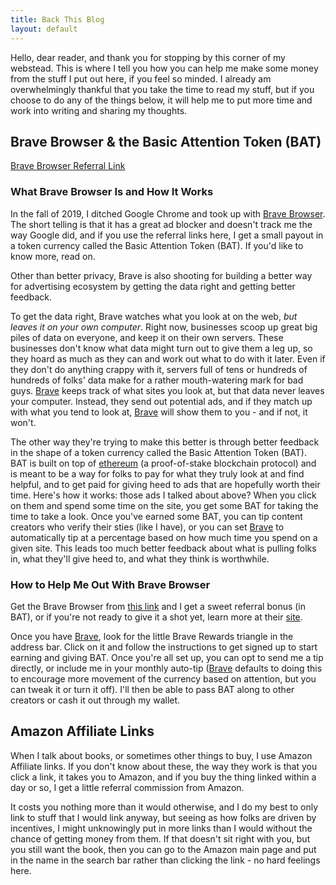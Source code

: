 ```yaml
---
title: Back This Blog
layout: default
---
```


Hello, dear reader, and thank you for stopping by this corner of my webstead. This is where I tell you how you can help me make some money from the stuff I put out here, if you feel so minded. I already am overwhelmingly thankful that you take the time to read my stuff, but if you choose to do any of the things below, it will help me to put more time and work into writing and sharing my thoughts.

## Brave Browser & the Basic Attention Token (BAT)

[Brave Browser Referral Link](https://brave.com/jpo251)

### What Brave Browser Is and How It Works

In the fall of 2019, I ditched Google Chrome and took up with [Brave Browser](https://brave.com/jpo251). The short telling is that it has a great ad blocker and doesn't track me the way Google did, and if you use the referral links here, I get a small payout in a token currency called the Basic Attention Token (BAT). If you'd like to know more, read on.  

Other than better privacy, Brave is also shooting for building a better way for advertising ecosystem by getting the data right and getting better feedback.  

To get the data right, Brave watches what you look at on the web, *but leaves it on your own computer*. Right now, businesses scoop up great big piles of data on everyone, and keep it on their own servers. These businesses don't know what data might turn out to give them a leg up, so they hoard as much as they can and work out what to do with it later. Even if they don't do anything crappy with it, servers full of tens or hundreds of hundreds of folks' data make for a rather mouth-watering mark for bad guys. [Brave](https://brave.com/jpo251) keeps track of what sites you look at, but that data never leaves your computer. Instead, they send out potential ads, and if they match up with what you tend to look at, [Brave](https://brave.com/jpo251) will show them to you - and if not, it won't.

The other way they're trying to make this better is through better feedback in the shape of a token currency called the Basic Attention Token (BAT). BAT is built on top of [ethereum](https://ethereum.org/) (a proof-of-stake blockchain protocol) and is meant to be a way for folks to pay for what they truly look at and find helpful, and to get paid for giving heed to ads that are hopefully worth their time. Here's how it works: those ads I talked about above? When you click on them and spend some time on the site, you get some BAT for taking the time to take a look. Once you've earned some BAT, you can tip content creators who verify their sties (like I have), or you can set [Brave](https://brave.com/jpo251) to automatically tip at a percentage based on how much time you spend on a given site. This leads too much better feedback about what is pulling folks in, what they'll give heed to, and what they think is worthwhile.

### How to Help Me Out With Brave Browser

Get the Brave Browser from [this link](https://brave.com/jpo251) and I get a sweet referral bonus (in BAT), or if you're not ready to give it a shot yet, learn more at their [site](https://brave.com/).  

Once you have [Brave](https://brave.com/jpo251), look for the little Brave Rewards triangle in the address bar. Click on it and follow the instructions to get signed up to start earning and giving BAT. Once you're all set up, you can opt to send me a tip directly, or include me in your monthly auto-tip ([Brave](https://brave.com/jpo251) defaults to doing this to encourage more movement of the currency based on attention, but you can tweak it or turn it off). I'll then be able to pass BAT along to other creators or cash it out through my wallet.

## Amazon Affiliate Links

When I talk about books, or sometimes other things to buy, I use Amazon Affiliate links. If you don't know about these, the way they work is that you click a link, it takes you to Amazon, and if you buy the thing linked within a day or so, I get a little referral commission from Amazon.  

It costs you nothing more than it would otherwise, and I do my best to only link to stuff that I would link anyway, but seeing as how folks are driven by incentives, I might unknowingly put in more links than I would without the chance of getting money from them. If that doesn't sit right with you, but you still want the book, then you can go to the Amazon main page and put in the name in the search bar rather than clicking the link - no hard feelings here.  
